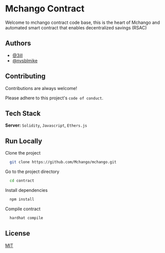 # Mchango Contract

Welcome to mchango contract code base, this is the heart of Mchango and automated smart contract that enables decentralized savings (RSAC)

## Authors

- [@3ill](https://www.github.com/3ill)
- [@nvsblmike](https://www.github.com/nvsblmike)

## Contributing

Contributions are always welcome!

Please adhere to this project's `code of conduct`.

## Tech Stack

**Server:** `Solidity`, `Javascript`, `Ethers.js`

## Run Locally

Clone the project

```bash
  git clone https://github.com/Mchango/mchango.git
```

Go to the project directory

```bash
  cd contract
```

Install dependencies

```bash
  npm install
```

Compile contract

```bash
  hardhat compile
```

## License

[MIT](https://choosealicense.com/licenses/mit/)
